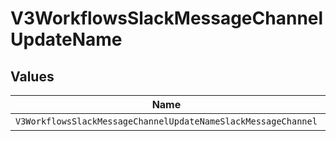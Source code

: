 # V3WorkflowsSlackMessageChannelUpdateName


## Values

| Name                                                          | Value                                                         |
| ------------------------------------------------------------- | ------------------------------------------------------------- |
| `V3WorkflowsSlackMessageChannelUpdateNameSlackMessageChannel` | slack_message_channel                                         |
